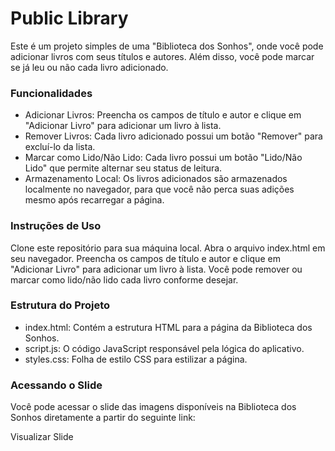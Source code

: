 
# Public Library
Este é um projeto simples de uma "Biblioteca dos Sonhos", onde você pode adicionar livros com seus títulos e autores. Além disso, você pode marcar se já leu ou não cada livro adicionado.

### Funcionalidades
- Adicionar Livros: Preencha os campos de título e autor e clique em "Adicionar Livro" para adicionar um livro à lista.
- Remover Livros: Cada livro adicionado possui um botão "Remover" para excluí-lo da lista.
- Marcar como Lido/Não Lido: Cada livro possui um botão "Lido/Não Lido" que permite alternar seu status de leitura.
- Armazenamento Local: Os livros adicionados são armazenados localmente no navegador, para que você não perca suas adições mesmo após recarregar a página.

### Instruções de Uso
Clone este repositório para sua máquina local.
Abra o arquivo index.html em seu navegador.
Preencha os campos de título e autor e clique em "Adicionar Livro" para adicionar um livro à lista.
Você pode remover ou marcar como lido/não lido cada livro conforme desejar.

### Estrutura do Projeto
- index.html: Contém a estrutura HTML para a página da Biblioteca dos Sonhos.
- script.js: O código JavaScript responsável pela lógica do aplicativo.
- styles.css: Folha de estilo CSS para estilizar a página.


### Acessando o Slide
Você pode acessar o slide das imagens disponíveis na Biblioteca dos Sonhos diretamente a partir do seguinte link:

Visualizar Slide
